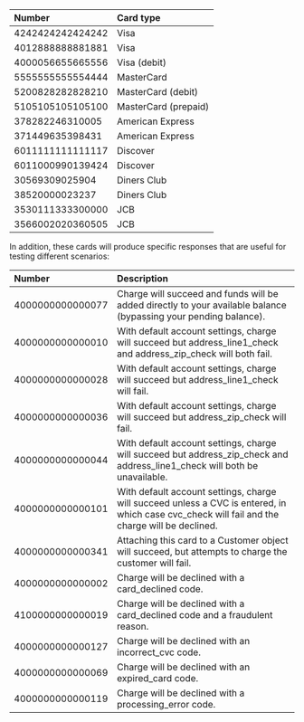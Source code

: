 | Number            | Card type            |
| :---------------- | :------------------- |
| 4242424242424242  | Visa                 |
| 4012888888881881  | Visa                 |
| 4000056655665556  | Visa (debit)         |
| 5555555555554444  | MasterCard           |
| 5200828282828210  | MasterCard (debit)   |
| 5105105105105100  | MasterCard (prepaid) |
| 378282246310005   | American Express     |
| 371449635398431   | American Express     |
| 6011111111111117  | Discover             |
| 6011000990139424  | Discover             |
| 30569309025904    | Diners Club          |
| 38520000023237    | Diners Club          |
| 3530111333300000  | JCB                  |
| 3566002020360505  | JCB                  |

In addition, these cards will produce specific responses that are useful for testing different scenarios:

| Number            | Description
| :---------------- | :------------------- |
| 4000000000000077  | Charge will succeed and funds will be added directly to your available balance (bypassing your pending balance). |
| 4000000000000010  | With default account settings, charge will succeed but address_line1_check and address_zip_check will both fail. |
| 4000000000000028  | With default account settings, charge will succeed but address_line1_check will fail. |
| 4000000000000036  | With default account settings, charge will succeed but address_zip_check will fail. |
| 4000000000000044  | With default account settings, charge will succeed but address_zip_check and address_line1_check will both be unavailable. |
| 4000000000000101  | With default account settings, charge will succeed unless a CVC is entered, in which case cvc_check will fail and the charge will be declined. |
| 4000000000000341  | Attaching this card to a Customer object will succeed, but attempts to charge the customer will fail. |
| 4000000000000002  | Charge will be declined with a card_declined code. |
| 4100000000000019  | Charge will be declined with a card_declined code and a fraudulent reason. |
| 4000000000000127  | Charge will be declined with an incorrect_cvc code. |
| 4000000000000069  | Charge will be declined with an expired_card code. |
| 4000000000000119  | Charge will be declined with a processing_error code. |
